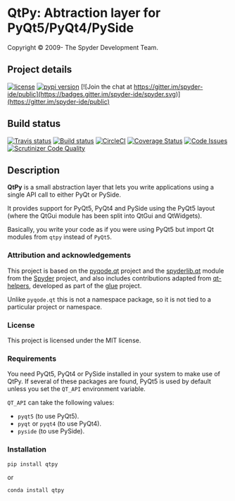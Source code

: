 # QtPy: Abtraction layer for PyQt5/PyQt4/PySide

Copyright © 2009- The Spyder Development Team.

## Project details
[![license](https://img.shields.io/pypi/l/qtpy.svg)](./LICENSE)
[![pypi version](https://img.shields.io/pypi/v/qtpy.svg)](https://pypi.python.org/pypi/qtpy)
[![Join the chat at https://gitter.im/spyder-ide/public](https://badges.gitter.im/spyder-ide/spyder.svg)](https://gitter.im/spyder-ide/public)

## Build status
[![Travis status](https://travis-ci.org/spyder-ide/qtpy.svg?branch=master)](https://travis-ci.org/spyder-ide/qtpy)
[![Build status](https://ci.appveyor.com/api/projects/status/62y6i02vhn4hefg0/branch/master?svg=true)](https://ci.appveyor.com/project/spyder-ide/qtpy/branch/master)
[![CircleCI](https://circleci.com/gh/spyder-ide/qtpy.svg?style=shield)](https://circleci.com/gh/spyder-ide/qtpy)
[![Coverage Status](https://coveralls.io/repos/github/spyder-ide/qtpy/badge.svg?branch=master)](https://coveralls.io/github/spyder-ide/qtpy?branch=master)
[![Code Issues](https://www.quantifiedcode.com/api/v1/project/c769241c7d7f4463b1e6f67863dabace/badge.svg)](https://www.quantifiedcode.com/app/project/c769241c7d7f4463b1e6f67863dabace)
[![Scrutinizer Code Quality](https://scrutinizer-ci.com/g/spyder-ide/qtpy/badges/quality-score.png?b=master)](https://scrutinizer-ci.com/g/spyder-ide/qtpy/?branch=master)

## Description

**QtPy** is a small abstraction layer that lets you
write applications using a single API call to either PyQt or PySide.

It provides support for PyQt5, PyQt4 and PySide using the PyQt5 layout (where
the QtGui module has been split into QtGui and QtWidgets).

Basically, you write your code as if you were using PyQt5 but import Qt modules
from `qtpy` instead of `PyQt5`.


### Attribution and acknowledgements

This project is based on the [pyqode.qt](https://github.com/pyQode/pyqode.qt)
project and the [spyderlib.qt](https://github.com/spyder-ide/spyder/tree/2.3/spyderlib/qt)
module from the [Spyder](https://github.com/spyder-ide/spyder) project, and
also includes contributions adapted from
[qt-helpers](https://github.com/glue-viz/qt-helpers), developed as part of the
[glue](http://glueviz.org) project.

Unlike `pyqode.qt` this is not a namespace package, so it is not tied
to a particular project or namespace.


### License

This project is licensed under the MIT license.


### Requirements

You need PyQt5, PyQt4 or PySide installed in your system to make use
of QtPy. If several of these packages are found, PyQt5 is used by
default unless you set the `QT_API` environment variable.

`QT_API` can take the following values:

* `pyqt5` (to use PyQt5).
* `pyqt` or `pyqt4` (to use PyQt4).
* `pyside` (to use PySide).


### Installation

```bash
pip install qtpy
```

or

```bash
conda install qtpy
```
